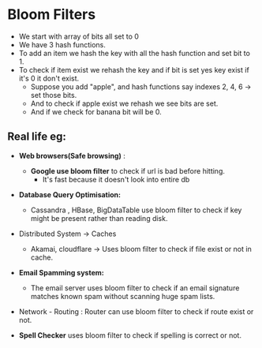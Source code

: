 # Bloom Filters

* We start with array of bits all set to 0
* We have 3 hash functions.
* To add an item we hash the key with all the hash function and set bit to 1.
* To check if item exist we rehash the key and if bit is set yes key exist if it's 0 it don't exist.
  * Suppose you add "apple", and hash functions say indexes 2, 4, 6 → set those bits.
  * And to check if apple exist we rehash we see bits are set.
  * And if we check for banana bit will be 0. 

## Real life eg:

* **Web browsers(Safe browsing)** : 
  * **Google use bloom filter** to check if url is bad before hitting.
    * It's fast because it doesn't look into entire db

* **Database Query Optimisation:**
  * Cassandra , HBase, BigDataTable use bloom filter to check if key might be present rather than reading disk.

* Distributed System -> Caches
  * Akamai, cloudflare -> Uses bloom filter to check if file exist or not in cache.

* **Email Spamming system:**  
  * The email server uses bloom filter to check if an email signature matches known spam without scanning huge spam lists.

* Network - Routing : Router can use bloom filter to check if route exist or not.

* **Spell Checker** uses bloom filter to check if spelling is correct or not.


